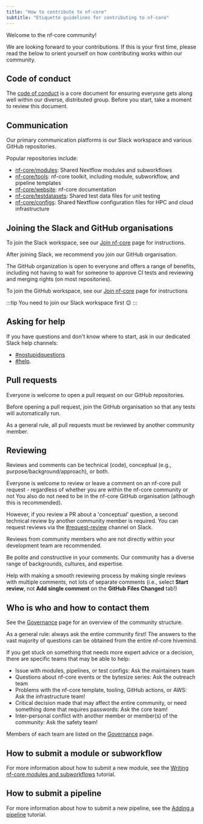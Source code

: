 ```yaml
---
title: "How to contribute to nf-core"
subtitle: "Etiquette guidelines for contributing to nf-core"
---
```


Welcome to the nf-core community!

We are looking forward to your contributions.
If this is your first time, please read the below to orient yourself on how contributing works within our community.

## Code of conduct

The [code of conduct](https://nf-co.re/code_of_conduct) is a core document for ensuring everyone gets along well within our diverse, distributed group. Before you start, take a moment to review this document.

## Communication

Our primary communication platforms is our Slack workspace and various GitHub repositories.

Popular repositories include:

- [nf-core/modules](https://github.com/nf-core/modules): Shared Nextflow modules and subworkflows
- [nf-core/tools](https://github.com/nf-core/tools): nf-core toolkit, including module, subworkflow, and pipeline templates
- [nf-core/website](https://github.com/nf-core/website): nf-core documentation
- [nf-core/testdatasets](https://github.com/nf-core/testdatasets): Shared test data files for unit testing
- [nf-core/configs](https://github.com/nf-core/configs): Shared Nextflow configuration files for HPC and cloud infrastructure

## Joining the Slack and GitHub organisations

To join the Slack workspace, see our [Join nf-core](https://nf-co.re/join) page for instructions.

After joining Slack, we recommend you join our GitHub organisation.

The GitHub organization is open to everyone and offers a range of benefits, including not having to wait for someone to approve CI tests and reviewing and merging rights (on most repositories).

To join the GitHub workspace, see our [Join nf-core](https://nf-co.re/join) page for instructions

:::tip
You need to join our Slack workspace first 😉
:::

## Asking for help

If you have questions and don't know where to start, ask in our dedicated Slack help channels:

- [#nostupidquestions](https://nfcore.slack.com/archives/C043FMKUNLB)
- [#help](https://nfcore.slack.com/archives/CE6SDBX2A).

## Pull requests

Everyone is welcome to open a pull request on our GitHub repositories.

Before opening a pull request, join the GitHub organisation so that any tests will automatically run.

As a general rule, all pull requests must be reviewed by another community member.

## Reviewing

Reviews and comments can be technical (code), conceptual (e.g., purpose/background/approach), or both.

Everyone is welcome to review or leave a comment on an nf-core pull request - regardless of whether you are within the nf-core community or not
You also do not need to be in the nf-core GitHub organisation (although this is recommended).

However, if you review a PR about a 'conceptual' question, a second technical review by another community member is required.
You can request reviews via the [#request-review](https://nfcore.slack.com/archives/CQY2U5QU9) channel on Slack.

Reviews from community members who are not directly within your development team are recommended.

Be polite and constructive in your comments. Our community has a diverse range of backgrounds, cultures, and expertise.

Help with making a smooth reviewing process by making single reviews with multiple comments, not lots of separate comments (i.e., select **Start review**, not **Add single comment** on the **GitHub Files Changed** tab!)

## Who is who and how to contact them

See the [Governance](https://nf-co.re/governance#governance) page for an overview of the community structure.

As a general rule: always ask the entire community first!
The answers to the vast majority of questions can be obtained from the entire nf-core hivemind.

If you get stuck on something that needs more expert advice or a decision, there are specific teams that may be able to help:

- Issue with modules, pipelines, or test configs: Ask the maintainers team
- Questions about nf-core events or the bytesize series: Ask the outreach team
- Problems with the nf-core template, tooling, GitHub actions, or AWS: Ask the infrastructure team!
- Critical decision made that may affect the entire community, or need something done that requires passwords: Ask the core team!
- Inter-personal conflict with another member or member(s) of the community: Ask the safety team!

Members of each team are listed on the [Governance](https://nf-co.re/governance#governance) page.

## How to submit a module or subworkflow

For more information about how to submit a new module, see the [Writing nf-core modules and subworkflows](https://nf-co.re/docs/tutorials/nf-core_components/components) tutorial.

## How to submit a pipeline

For more information about how to submit a new pipeline, see the [Adding a pipeline](https://nf-co.re/docs/tutorials/adding_a_pipeline/overview) tutorial.
